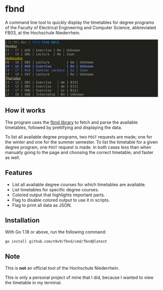 # fbnd

A command line tool to quickly display the timetables for degree programs of the
Faculty of Electrical Engineering and Computer Science, abbreviated FB03, at the
Hochschule Niederrhein.

![example of the time command](./example_time.png)

## How it works

The program uses the [fbnd library](https://github.com/n9v9/fbnd) to fetch and
parse the available timetables, followed by prettifying and displaying the data.

To list all available degree programs, two `POST` requests are made; one for the
winter and one for the summer semester. To list the timetable for a given degree
program, one `POST` request is made. In both cases less than when manually going
to the page and choosing the correct timetable; and faster as well.

## Features

-   List all available degree courses for which timetables are available.
-   List timetables for specific degree courses.
-   Colored output that highlights important parts.
-   Flag to disable colored output to use it in scripts.
-   Flag to print all data as JSON.

## Installation

With Go 1.18 or above, run the following command:

```
go install github.com/n9v9/fbnd/cmd/fbnd@latest
```

## Note

This is **not** an official tool of the Hochschule Niederrhein.

This is only a personal project of mine that I did, because I wanted to view the
timetable in my terminal.
